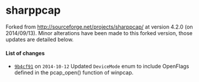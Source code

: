 sharppcap
=========

Forked from http://sourceforge.net/projects/sharppcap/ at version 4.2.0 (on 2014/09/13). Minor alterations have been made to this forked version, those updates are detailed below.


#### List of changes
* [`9b4cf91`](https://github.com/pingfu/sharppcap/commit/9b4cf9106dc3da3394959478594f372954bf3b37) on `2014-10-12` Updated `DeviceMode` enum to include OpenFlags defined in the pcap_open() function of winpcap.
